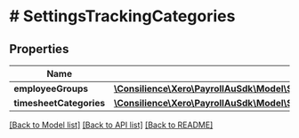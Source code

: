 # # SettingsTrackingCategories

## Properties

Name | Type | Description | Notes
------------ | ------------- | ------------- | -------------
**employeeGroups** | [**\Consilience\Xero\PayrollAuSdk\Model\SettingsTrackingCategoriesEmployeeGroups**](SettingsTrackingCategoriesEmployeeGroups.md) |  | [optional] 
**timesheetCategories** | [**\Consilience\Xero\PayrollAuSdk\Model\SettingsTrackingCategoriesTimesheetCategories**](SettingsTrackingCategoriesTimesheetCategories.md) |  | [optional] 

[[Back to Model list]](../../README.md#documentation-for-models) [[Back to API list]](../../README.md#documentation-for-api-endpoints) [[Back to README]](../../README.md)


